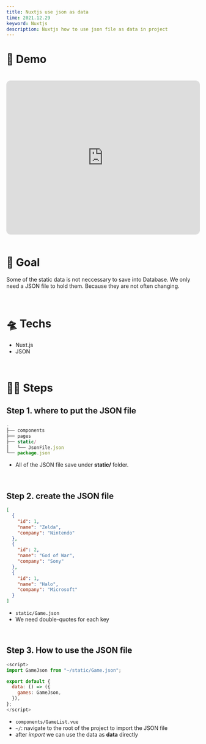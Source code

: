 ```yaml
---
title: Nuxtjs use json as data
time: 2021.12.29
keyword: Nuxtjs
description: Nuxtjs how to use json file as data in project
---
```


<WidgetsMdHeader :title="title" :time="time"></WidgetsMdHeader>

# 🚀 Demo

<iframe src="https://codesandbox.io/embed/nuxtjs-use-json-as-data-0ngdy?fontsize=14&hidenavigation=1&theme=light&view=preview"
     style="width:100%; height:400px; border: 1px lightgray solid; border-radius: 10px; overflow:hidden; margin-top: 20px;"
     title="nuxtjs use json as data"
     allow="accelerometer; ambient-light-sensor; camera; encrypted-media; geolocation; gyroscope; hid; microphone; midi; payment; usb; vr; xr-spatial-tracking"
     sandbox="allow-forms allow-modals allow-popups allow-presentation allow-same-origin allow-scripts">
</iframe>

<br/>
<br/>

# 🎯 Goal

Some of the static data is not neccessary to save into Database. We only need a JSON file to hold them. Because they are not often changing.

<br/>

# 🛸 Techs

- Nuxt.js
- JSON

<br/>

# 🦶🏻 Steps

## Step 1. where to put the JSON file

```javascript
.
├── components
├── pages
├── static/
│   └── JsonFile.json
└── package.json
```

- All of the JSON file save under **static/** folder.

<br/>

## Step 2. create the JSON file

```json
[
  {
    "id": 1,
    "name": "Zelda",
    "company": "Nintendo"
  },
  {
    "id": 2,
    "name": "God of War",
    "company": "Sony"
  },
  {
    "id": 1,
    "name": "Halo",
    "company": "Microsoft"
  }
]
```

- `static/Game.json`
- We need double-quotes for each key

<br/>

## Step 3. How to use the JSON file

```js
<script>
import GameJson from "~/static/Game.json";

export default {
  data: () => ({
    games: GameJson,
  }),
};
</script>
```

- `components/GameList.vue`
- `~/`: navigate to the root of the project to import the JSON file
- after _import_ we can use the data as **data** directly

<br/>
